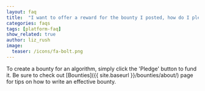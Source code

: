 ```yaml
---
layout: faq
title:  "I want to offer a reward for the bounty I posted, how do I pledge it?"
categories: faqs
tags: [platform-faq]
show_related: true
author: liz_rush
image:
  teaser: /icons/fa-bolt.png
---
```


To create a bounty for an algorithm, simply click the 'Pledge' button to fund it. Be sure to check out [Bounties]({{ site.baseurl }}/bounties/about/) page for tips on how to write an effective bounty.